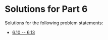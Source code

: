 # Solutions for Part 6

Solutions for the following problem statements:

- [6.10 -- 6.13](https://fullstackopen.com/en/part6/many_reducers#exercises-6-10-6-13)
